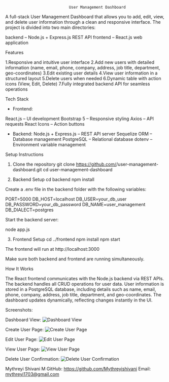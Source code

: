                                 User Management Dashboard

A full-stack User Management Dashboard that allows you to add, edit, view, and delete user information through a clean and responsive interface. The project is divided into two main directories:

backend – Node.js + Express.js REST API
frontend – React.js web application

Features

1.Responsive and intuitive user interface
2.Add new users with detailed information (name, email, phone, company, address, job title, department, geo-coordinates)
3.Edit existing user details
4.View user information in a structured layout
5.Delete users when needed
6.Dynamic table with action icons (View, Edit, Delete)
7.Fully integrated backend API for seamless operations

Tech Stack

* Frontend:

React.js – UI development
Bootstrap 5 – Responsive styling
Axios – API requests
React Icons – Action buttons

* Backend:
Node.js + Express.js – REST API server
Sequelize ORM – Database management
PostgreSQL – Relational database
dotenv – Environment variable management

Setup Instructions
1. Clone the repository
git clone https://github.com/<your-username>/user-management-dashboard.git
cd user-management-dashboard

2. Backend Setup
cd backend
npm install


Create a .env file in the backend folder with the following variables:

PORT=5000
DB_HOST=localhost
DB_USER=your_db_user
DB_PASSWORD=your_db_password
DB_NAME=user_management
DB_DIALECT=postgres


Start the backend server:

node app.js

3. Frontend Setup
cd ../frontend
npm install
npm start


The frontend will run at http://localhost:3000

Make sure both backend and frontend are running simultaneously.


How It Works

The React frontend communicates with the Node.js backend via REST APIs.
The backend handles all CRUD operations for user data.
User information is stored in a PostgreSQL database, including details such as name, email, phone, company, address, job title, department, and geo-coordinates.
The dashboard updates dynamically, reflecting changes instantly in the UI.


Screenshots:

Dashboard View:
![Dashboard View](frontend/screenshots/dashboard.png)

Create User Page:
![Create User Page](frontend/screenshots/create-user.png)

Edit User Page:
![Edit User Page](frontend/screenshots/edit-user.png)

View User Page:
![View User Page](frontend/screenshots/view-user.png)

Delete User Confirmation:
![Delete User Confirmation](frontend/screenshots/delete-user.png)




Mythreyi Shivani M
GitHub: https://github.com/Mythreyishivani
Email: mythreyi1703@gmail.com